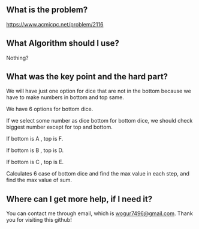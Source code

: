 ## What is the problem?

<https://www.acmicpc.net/problem/2116>

## What Algorithm should I use?

Nothing?

## What was the key point and the hard part?

We will have just one option for dice that are not in the bottom because we have to make numbers in bottom and top same.

We have 6 options for bottom dice.

If we select some number as dice bottom for bottom dice, we should check biggest number except for top and bottom.

If bottom is A , top is F.

If bottom is B , top is D.

If bottom is C , top is E.

Calculates 6 case of bottom dice and find the max value in each step, and find the max value of sum.

## Where can I get more help, if I need it?

You can contact me through email, which is wogur7496@gmail.com.
Thank you for visiting this github!

